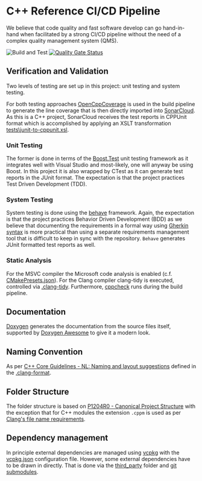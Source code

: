 # C++ Reference CI/CD Pipeline

We believe that code quality and fast software develop can go hand-in-hand when facilitated by a strong CI/CD pipeline without the need of a complex quality management system (QMS).

![Build and Test](https://github.com/patschkowski/cpp-reference-cicd-pipeline/actions/workflows/build-and-test.yml/badge.svg)
[![Quality Gate Status](https://sonarcloud.io/api/project_badges/measure?project=Patschkowski_cpp-reference-cicd-pipeline&metric=alert_status)](https://sonarcloud.io/summary/new_code?id=Patschkowski_cpp-reference-cicd-pipeline)

## Verification and Validation

Two levels of testing are set up in this project: unit testing and system testing.

For both testing approaches [OpenCppCoverage](https://github.com/OpenCppCoverage/OpenCppCoverage) is used in the build pipeline to generate the line coverage that is then directly imported into [SonarCloud](https://www.sonarsource.com/products/sonarcloud/). As this is a C++ project, SonarCloud receives the test reports in CPPUnit format which is accomplished by applying an XSLT transformation [tests\junit-to-cppunit.xsl](tests\junit-to-cppunit.xsl).

### Unit Testing

The former is done in terms of the [Boost.Test](https://www.boost.org/doc/libs/1_87_0/libs/test/doc/html/index.html) unit testing framework as it integrates well with Visual Studio and most-likely, one will anyway be using Boost. In this project it is also wrapped by CTest as it can generate test reports in the JUnit format. The expectation is that the project practices Test Driven Development (TDD).

### System Testing

System testing is done using the [behave](https://behave.readthedocs.io/en/stable/index.html) framework. Again, the expectation is that the project practices Behavior Driven Development (BDD) as we believe that documenting the requirements in a formal way using [Gherkin syntax](https://behave.readthedocs.io/en/stable/gherkin.html#gherkin-feature-testing-language) is more practical than using a separate requirements management tool that is difficult to keep in sync with the repository. `Behave` generates JUnit formatted test reports as well.

### Static Analysis

For the MSVC compiler the Microsoft code analysis is enabled (c.f. [CMakePresets.json](CMakePresets.json)). For the Clang compiler clang-tidy is executed, controlled via [.clang-tidy](.clang-tidy). Furthermore, [cppcheck](http://cppcheck.net/) runs during the build pipeline.

## Documentation

[Doxygen](https://www.doxygen.nl/index.html) generates the documentation from the source files itself, supported by [Doxygen Awesome](https://jothepro.github.io/doxygen-awesome-css/) to give it a modern look.

## Naming Convention

As per [C++ Core Guidelines - NL: Naming and layout suggestions](https://isocpp.github.io/CppCoreGuidelines/CppCoreGuidelines#S-naming) defined in the [.clang-format](.clang-format).

## Folder Structure

The folder structure is based on [P1204R0 - Canonical Project Structure](https://www.open-std.org/jtc1/sc22/wg21/docs/papers/2018/p1204r0.html) with the exception that for C++ modules the extension `.cppm` is used as per [Clang's file name requirements](https://releases.llvm.org/20.1.0/tools/clang/docs/StandardCPlusPlusModules.html#file-name-requirements).

## Dependency management

In principle external dependencies are managed using [vcpkg](https://vcpkg.io/) with the [vcpkg.json](vcpkg.json) configuration file. However, some external dependencies have to be drawn in directly. That is done via the [third_party](third_party) folder and [git submodules](https://git-scm.com/book/en/v2/Git-Tools-Submodules).